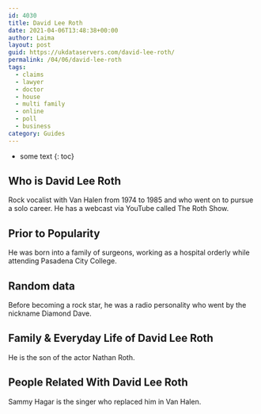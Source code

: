 ```yaml
---
id: 4030
title: David Lee Roth
date: 2021-04-06T13:48:38+00:00
author: Laima
layout: post
guid: https://ukdataservers.com/david-lee-roth/
permalink: /04/06/david-lee-roth
tags:
  - claims
  - lawyer
  - doctor
  - house
  - multi family
  - online
  - poll
  - business
category: Guides
---
```


* some text
{: toc}


## Who is David Lee Roth
                  
                  
                  
Rock vocalist with Van Halen from 1974 to 1985 and who went on to pursue a solo career. He has a webcast via YouTube called The Roth Show.
                  
              
            
              
            
                
                
                
## Prior to Popularity
                  
                  
                  
He was born into a family of surgeons, working as a hospital orderly while attending Pasadena City College.
                  
              
            
              
            
                
                
                
## Random data
                  
                  
                  
Before becoming a rock star, he was a radio personality who went by the nickname Diamond Dave.
                  
              
            
              
            
                
                
                
## Family & Everyday Life of David Lee Roth
                  
                  
                  
He is the son of the actor Nathan Roth.
                  
              
            
              
            
                
                
                
## People Related With David Lee Roth
                  
                  
                  
Sammy Hagar is the singer who replaced him in Van Halen.
                  
              
            
              
            
                
              
            
              
              
            
            
              
            
          
          
          